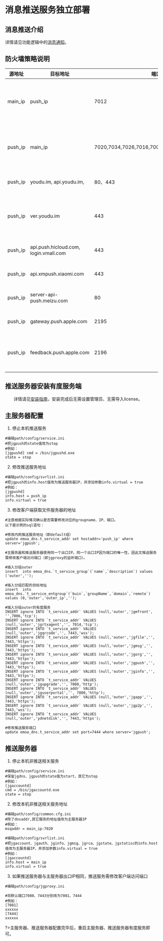 # 消息推送服务独立部署

## 消息推送介绍

   详情请见功能逻辑中的[消息通知](admin/functions/消息通知)。

## 防火墙策略说明



| 源地址  | 目标地址                              | 端口                                         | 备注                   |
| ------- | ------------------------------------- | -------------------------------------------- | :--------------------- |
| main_ip | push_ip                               | 7012                                         | 主服务器访问推送服务器 |
| push_ip | main_ip                               | 7020,7034,7026,7016,7001,7002,7009,7010,7015 | 推送服务器访问主服务器 |
| push_ip | youdu.im, api.youdu.im,               | 80、443                                      | 有度推送通道           |
| push_ip | ver.youdu.im                          | 443                                          | PC客户端检测更新通道   |
| push_ip | api.push.hicloud.com, login.vmall.com | 443                                          | 华为推送通道           |
| push_ip | api.xmpush.xiaomi.com                 | 443                                          | 小米推送通道           |
| push_ip | server-api-push.meizu.com             | 80                                           | 魅族推送通道           |
| push_ip | gateway.push.apple.com                | 2195                                         | 苹果推送通道           |
| push_ip | feedback.push.apple.com               | 2196                                         | 苹果推送通道（反馈）   |

## 推送服务器安装有度服务端

 　　详情请见[安装指南](admin/server_install/server_install)，安装完成后无需设置管理员、无需导入license。

## 主服务器配置

1. 停止本机推送服务

```
#编辑path/config/service.ini
#把jgpush的state值改为stop
#例如：
[jgpushd] cmd = /bin/jgpushd.exe
state = stop
```

2. 修改推送服务地址

```
#编辑path/config/svrlist.ini
#把jgpush的info.host值改为推送服务器IP，并添加参数info.virtual = true
#例如： 
[jgpushd] 
info.host = push_ip 
info.virtual = true
```

3. 修改客户端获取文件服务器的地址

```
#注意根据实际情况确认是否需要修改对应的groupname、IP、端口。
以下是示例的sql语句：

#修改内网推送服务地址（即default组）
update emoa_dns.t_service_addr set hostaddr='push_ip' where server='jgpush';

#主服务器和推送服务器使用同一个出口IP。同一个出口IP因为端口的唯一性，因此文推送服务需修改客户端访问端口（即jgproxy的监听端口）。

#插入分组outer
insert  into emoa_dns.`t_service_group`(`name`,`description`) values ('outer','');

#插入分组匹配的目标地址
insert  into emoa_dns.`t_service_entgroup`(`buin`,`groupName`,`domain`,`remote`) values (0,'outer','outer_ip','');

#插入分组outer的有度服务
INSERT ignore INTO `t_service_addr` VALUES (null,'outer','jgmfront', '',7006,'tcp');
INSERT ignore INTO `t_service_addr` VALUES (null,'outer','jgrtxagent','', 7014,'tcp');
INSERT ignore INTO `t_service_addr` VALUES (null,'outer','jgqrcode','', 7443,'wss');
INSERT ignore INTO `t_service_addr` VALUES (null,'outer','jgfile','', 7443,'https');
INSERT ignore INTO `t_service_addr` VALUES (null,'outer','jgmsg','', 7443,'https');
INSERT ignore INTO `t_service_addr` VALUES (null,'outer','jgorg','', 7443,'https');
INSERT ignore INTO `t_service_addr` VALUES (null,'outer','jgpush','', 7443,'https');
INSERT ignore INTO `t_service_addr` VALUES (null,'outer','jginfo','', 7443,'https');
INSERT ignore INTO `t_service_addr` VALUES (null,'outer','jgupgrade','', 7080,'http');
INSERT ignore INTO `t_service_addr` VALUES (null,'outer','jguserportal','', 7080,'http');
INSERT ignore INTO `t_service_addr` VALUES (null,'outer','jgapp','', 7443,'https');
INSERT ignore INTO `t_service_addr` VALUES (null,'outer','jgp2p','', 7443,'wss');
INSERT ignore INTO `t_service_addr` VALUES (null,'outer','ydnetdisk','', 7443,'https');

#修改推送服务端口
update emoa_dns.t_service_addr set port=7444 where server='jgpush';
```

## **推送服务器**

1. 停止本机非推送相关服务

```
#编辑path/config/service.ini 
#保留jgdns、jgpush的state值为start，其它为stop 
#例如： 
[jgaccountd] 
cmd = /bin/jgaccountd.exe 
state = stop
```

2. 修改本机非推送相关服务地址

```
#编辑path/config/common.cfg.ini 
#除了dnsaddr,其它服务的地址值改为主服务器IP 
#例如： 
msqaddr = main_ip:7020 

#编辑path/config/svrlist.ini 
#把jgaccount、jgauth、jginfo、jgmsg、jgrca、jgstate、jgstatisc的info.host值改为主服务器IP，并添加参数info.virtual = true 
#例如： 
[jgaccountd] 
info.host = main_ip 
info.virtual = true
```

3. 如果推送服务器与主服务器出口IP相同，推送服务需修改客户端访问端口

```
#编辑path/config/jgproxy.ini

#将默认端口7080、7443分别改为7081、7444
#例如：
[7081]
xxxxxx
[7444]
xxxxxx
```



?>主服务器、推送服务器配置完毕后，重启主服务器、推送服务器有度服务即可。